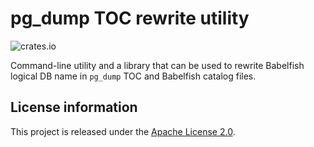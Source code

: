 pg_dump TOC rewrite utility
===========================

![crates.io](https://img.shields.io/crates/v/pgdump_toc_rewrite.svg)

Command-line utility and a library that can be used to rewrite Babelfish logical DB name in `pg_dump` TOC and Babelfish catalog files.

License information
-------------------

This project is released under the [Apache License 2.0](http://www.apache.org/licenses/LICENSE-2.0).
